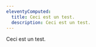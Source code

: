 ```yaml
---
eleventyComputed:
  title: Ceci est un test.
  description: Ceci est un test.
---
```

Ceci est un test.
